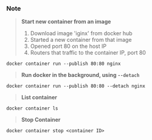 ### Note
> **Start new container from an image** 
> 1. Download image 'iginx' from docker hub
> 2. Started a new container from that image
> 3. Opened port 80 on the host IP
> 4. Routers that traffic to the container IP, port 80

`docker container run --publish 80:80 nginx `


> **Run docker in the background, using `--detach`**
> 

`docker container run --publish 80:80 --detach nginx `

> **List container**
> 
`docker container ls`

> **Stop Container**
> 
`docker container stop <container ID>`

